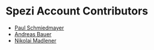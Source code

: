 <!--

This source file is part of the Spezi open-source project.

SPDX-FileCopyrightText: 2023 Stanford University and the project authors (see CONTRIBUTORS.md)

SPDX-License-Identifier: MIT
  
-->

Spezi Account Contributors
====================

* [Paul Schmiedmayer](https://github.com/PSchmiedmayer)
* [Andreas Bauer](https://github.com/bauer-andreas)
* [Nikolai Madlener](https://github.com/NikolaiMadlener)
